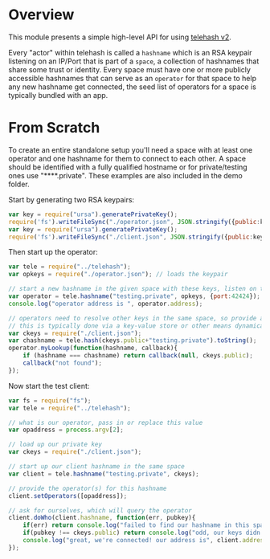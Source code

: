 # Overview

This module presents a simple high-level API for using [telehash v2](https://github.com/quartzjer/TeleHash/blob/master/org/v2.md).

Every "actor" within telehash is called a `hashname` which is an RSA keypair listening on an IP/Port that is part of a `space`, a collection of hashnames that share some trust or identity.  Every space must have one or more publicly accessible hashnames that can serve as an `operator` for that space to help any new hashname get connected, the seed list of operators for a space is typically bundled with an app.

# From Scratch

To create an entire standalone setup you'll need a space with at least one operator and one hashname for them to connect to each other.  A space should be identified with a fully qualified hostname or for private/testing ones use "****.private".  These examples are also included in the demo folder.

Start by generating two RSA keypairs:

``` js
var key = require("ursa").generatePrivateKey();
require('fs').writeFileSync("./operator.json", JSON.stringify({public:key.toPublicPem("utf8"), private:key.toPrivatePem("utf8")}, null, 4));
var key = require("ursa").generatePrivateKey();
require('fs').writeFileSync("./client.json", JSON.stringify({public:key.toPublicPem("utf8"), private:key.toPrivatePem("utf8")}, null, 4));
```

Then start up the operator:
``` js
var tele = require("../telehash");
var opkeys = require("./operator.json"); // loads the keypair

// start a new hashname in the given space with these keys, listen on this specific port
var operator = tele.hashname("testing.private", opkeys, {port:42424});
console.log("operator address is ", operator.address);

// operators need to resolve other keys in the same space, so provide a callback to do that for our client.json
// this is typically done via a key-value store or other means dynamically, here we only have one
var ckeys = require("./client.json");
var chashname = tele.hash(ckeys.public+"testing.private").toString();
operator.myLookup(function(hashname, callback){
	if (hashname === chashname) return callback(null, ckeys.public);
	callback("not found");
});
```

Now start the test client:
``` js
var fs = require("fs");
var tele = require("../telehash");

// what is our operator, pass in or replace this value
var opaddress = process.argv[2];

// load up our private key
var ckeys = require("./client.json");

// start up our client hashname in the same space
var client = tele.hashname("testing.private", ckeys);

// provide the operator(s) for this hashname
client.setOperators([opaddress]);

// ask for ourselves, which will query the operator
client.doWho(client.hashname, function(err, pubkey){
	if(err) return console.log("failed to find our hashname in this space:", err);
	if(pubkey !== ckeys.public) return console.log("odd, our keys didn't match"); 
	console.log("great, we're connected! our address is", client.address);
});
```
